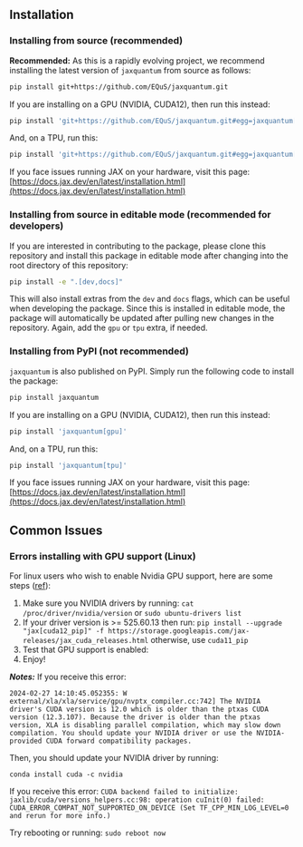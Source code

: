 ## Installation


### Installing from source (recommended)

**Recommended:** As this is a rapidly evolving project, we recommend installing the latest version of `jaxquantum` from source as follows:
```bash
pip install git+https://github.com/EQuS/jaxquantum.git
```

If you are installing on a GPU (NVIDIA, CUDA12), then run this instead:
```bash
pip install 'git+https://github.com/EQuS/jaxquantum.git#egg=jaxquantum[gpu]'
```

And, on a TPU, run this:
```bash
pip install 'git+https://github.com/EQuS/jaxquantum.git#egg=jaxquantum[tpu]'
```

If you face issues running JAX on your hardware, visit this page: [https://docs.jax.dev/en/latest/installation.html](https://docs.jax.dev/en/latest/installation.html)

### Installing from source in editable mode (recommended for developers)

If you are interested in contributing to the package, please clone this repository and install this package in editable mode after changing into the root directory of this repository:
```bash
pip install -e ".[dev,docs]"
```
This will also install extras from the `dev` and `docs` flags, which can be useful when developing the package. Since this is installed in editable mode, the package will automatically be updated after pulling new changes in the repository. Again, add the `gpu` or `tpu` extra, if needed.

### Installing from PyPI (not recommended)

`jaxquantum` is also published on PyPI. Simply run the following code to install the package:

```bash
pip install jaxquantum
```

If you are installing on a GPU (NVIDIA, CUDA12), then run this instead:
```bash
pip install 'jaxquantum[gpu]'
```

And, on a TPU, run this:
```bash
pip install 'jaxquantum[tpu]'
```

If you face issues running JAX on your hardware, visit this page: [https://docs.jax.dev/en/latest/installation.html](https://docs.jax.dev/en/latest/installation.html)

## Common Issues

### Errors installing with GPU support (Linux)

For linux users who wish to enable Nvidia GPU support, here are some steps ([ref](https://jax.readthedocs.io/en/latest/installation.html#nvidia-gpu)):

1. Make sure you NVIDIA drivers by running:
   `cat /proc/driver/nvidia/version` or `sudo ubuntu-drivers list`
2. If your driver version is >= 525.60.13 then run:
   `pip install --upgrade "jax[cuda12_pip]" -f https://storage.googleapis.com/jax-releases/jax_cuda_releases.html` otherwise, use `cuda11_pip`
3. Test that GPU support is enabled:
4. Enjoy!

***Notes:***
If you receive this error:
```
2024-02-27 14:10:45.052355: W external/xla/xla/service/gpu/nvptx_compiler.cc:742] The NVIDIA driver's CUDA version is 12.0 which is older than the ptxas CUDA version (12.3.107). Because the driver is older than the ptxas version, XLA is disabling parallel compilation, which may slow down compilation. You should update your NVIDIA driver or use the NVIDIA-provided CUDA forward compatibility packages.
```

Then, you should update your NVIDIA driver by running:
```
conda install cuda -c nvidia
```

If you receive this error:
`CUDA backend failed to initialize: jaxlib/cuda/versions_helpers.cc:98: operation cuInit(0) failed: CUDA_ERROR_COMPAT_NOT_SUPPORTED_ON_DEVICE (Set TF_CPP_MIN_LOG_LEVEL=0 and rerun for more info.)`

Try rebooting or running:
`sudo reboot now`
